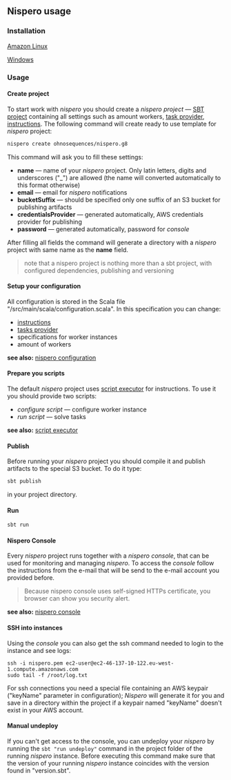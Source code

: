 ## Nispero usage

### Installation

[Amazon Linux](installation-amazon-linux.md)

[Windows](installation-windows.md)

### Usage

#### Create project

To start work with *nispero* you should create a *nispero project* — [SBT project](http://www.scala-sbt.org/)
containing all settings such as amount workers, [task provider](tasks-providers.md), [instructions](overview.md#instructions).
The following command will create ready to use template for *nispero* project:

```bash
nispero create ohnosequences/nispero.g8
```

This command will ask you to fill these settings:

* **name** — name of your *nispero* project. Only latin letters, digits and underscores ("_") are allowed (the name will converted automatically to this format otherwise)
* **email** — email for *nispero* notifications
* **bucketSuffix** — should be specified only one suffix of an S3 bucket for publishing artifacts
* **credentialsProvider** — generated automatically, AWS credentials provider for publishing
* **password** — generated automatically, password for *console*

After filling all fields the command will generate a directory with a *nispero* project with same name as the **name** field.

> note that a nispero project is nothing more than a sbt project, with configured dependencies, publishing and versioning

#### Setup your configuration

All configuration is stored in the Scala file "<project name>/src/main/scala/configuration.scala". In this specification you can change:

* [instructions](overview.md#instructions)
* [tasks provider](tasks-providers.md)
* specifications for worker instances
* amount of workers

**see also:** [nispero configuration](config.md)


#### Prepare you scripts

The default *nispero* project uses [script executor](script-executor.md) for instructions. To use it you should provide two scripts:

* *configure script* — configure worker instance
* *run script* — solve tasks

**see also:** [script executor](script-executor.md)

#### Publish

Before running your *nispero* project you should compile it and publish artifacts to the special S3 bucket. To do it type:

```bash
sbt publish
```

in your project directory.

#### Run

```bash
sbt run
```


#### Nispero Console

Every *nispero* project runs together with a *nispero console*, that can be used for monitoring and managing *nispero*. To access the *console* follow the instructions from the e-mail that will be send to the e-mail account you provided before.

> Because nispero console uses self-signed HTTPs certificate, you browser can show you security alert.

**see also:** [nispero console](console.md)

#### SSH into instances

Using the *console* you can also get the ssh command needed to login to the instance and see logs:

```
ssh -i nispero.pem ec2-user@ec2-46-137-10-122.eu-west-1.compute.amazonaws.com
sudo tail -f /root/log.txt
```

For ssh connections you need a special file containing an AWS keypair ("keyName" parameter in configuration); *Nispero* will generate it for you and save in a directory within the project if a keypair named "keyName" doesn't exist in your AWS account.

#### Manual undeploy

If you can't get access to the console, you can undeploy your *nispero* by running the `sbt "run undeploy"` command in the project folder of the running *nispero* instance. Before executing this command make sure that the version of your running *nispero* instance coincides with the version found in "version.sbt".




